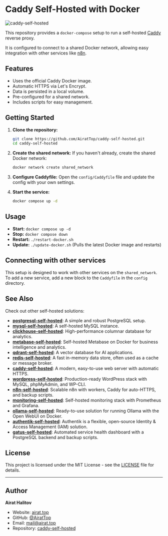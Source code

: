 # Caddy Self-Hosted with Docker

![caddy-self-hosted](https://repository-images.githubusercontent.com/1070311608/27c6652a-4b1c-45e6-8b19-9c2c531d9d50)

This repository provides a `docker-compose` setup to run a self-hosted [Caddy](https://caddyserver.com/) reverse proxy.

It is configured to connect to a shared Docker network, allowing easy integration with other services like [n8n](https://github.com/AiratTop/n8n-self-hosted).

## Features

-   Uses the official Caddy Docker image.
-   Automatic HTTPS via Let's Encrypt.
-   Data is persisted in a local volume.
-   Pre-configured for a shared network.
-   Includes scripts for easy management.

## Getting Started

1.  **Clone the repository:**
    ```bash
    git clone https://github.com/AiratTop/caddy-self-hosted.git
    cd caddy-self-hosted
    ```

2.  **Create the shared network:**
    If you haven't already, create the shared Docker network:
    ```bash
    docker network create shared_network
    ```

3.  **Configure Caddyfile:**
    Open the `config/Caddyfile` file and update the config with your own settings.

4.  **Start the service:**
    ```bash
    docker compose up -d
    ```

## Usage

-   **Start:** `docker compose up -d`
-   **Stop:** `docker compose down`
-   **Restart:** `./restart-docker.sh`
-   **Update:** `./update-docker.sh` (Pulls the latest Docker image and restarts)

## Connecting with other services

This setup is designed to work with other services on the `shared_network`. To add a new service, add a new block to the `Caddyfile` in the `config` directory.

## See Also

Check out other self-hosted solutions:

-   [**postgresql-self-hosted**](https://github.com/AiratTop/postgresql-self-hosted): A simple and robust PostgreSQL setup.
-   [**mysql-self-hosted**](https://github.com/AiratTop/mysql-self-hosted): A self-hosted MySQL instance.
-   [**clickhouse-self-hosted**](https://github.com/AiratTop/clickhouse-self-hosted): High-performance columnar database for analytics.
-   [**metabase-self-hosted**](https://github.com/AiratTop/metabase-self-hosted): Self-hosted Metabase on Docker for business intelligence and analytics.
-   [**qdrant-self-hosted**](https://github.com/AiratTop/qdrant-self-hosted): A vector database for AI applications.
-   [**redis-self-hosted**](https://github.com/AiratTop/redis-self-hosted): A fast in-memory data store, often used as a cache or message broker.
-   [**caddy-self-hosted**](https://github.com/AiratTop/caddy-self-hosted): A modern, easy-to-use web server with automatic HTTPS.
-   [**wordpress-self-hosted**](https://github.com/AiratTop/wordpress-self-hosted): Production-ready WordPress stack with MySQL, phpMyAdmin, and WP-CLI.
-   [**n8n-self-hosted**](https://github.com/AiratTop/n8n-self-hosted): Scalable n8n with workers, Caddy for auto-HTTPS, and backup scripts.
-   [**monitoring-self-hosted**](https://github.com/AiratTop/monitoring-self-hosted): Self-hosted monitoring stack with Prometheus and Grafana.
-   [**ollama-self-hosted**](https://github.com/AiratTop/ollama-self-hosted): Ready-to-use solution for running Ollama with the Open WebUI on Docker.
-   [**authentik-self-hosted**](https://github.com/AiratTop/authentik-self-hosted): Authentik is a flexible, open-source Identity & Access Management (IAM) solution.
-   [**gatus-self-hosted**](https://github.com/AiratTop/gatus-self-hosted): Automated service health dashboard with a PostgreSQL backend and backup scripts.

## License

This project is licensed under the MIT License - see the [LICENSE](LICENSE) file for details.

---

## Author

**Airat Halitov**

- Website: [airat.top](https://airat.top)
- GitHub: [@AiratTop](https://github.com/AiratTop)
- Email: [mail@airat.top](mailto:mail@airat.top)
- Repository: [caddy-self-hosted](https://github.com/AiratTop/caddy-self-hosted)